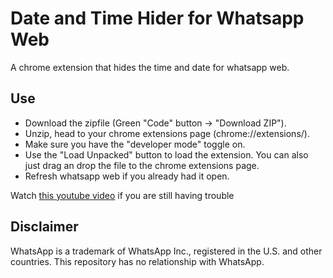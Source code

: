 # Date and Time Hider for Whatsapp Web
A chrome extension that hides the time and date for whatsapp web.

## Use
- Download the zipfile (Green "Code" button -> "Download ZIP").
- Unzip, head to your chrome extensions page (chrome://extensions/). 
- Make sure you have the "developer mode" toggle on. 
- Use the "Load Unpacked" button to load the extension. You can also just drag an drop the file to the chrome extensions page. 
- Refresh whatsapp web if you already had it open. 

Watch [this youtube video](https://youtu.be/5W9ZPEaVMWE) if you are still having trouble

## Disclaimer
WhatsApp is a trademark of WhatsApp Inc., registered in the U.S. and other countries. This repository has no relationship with WhatsApp.
